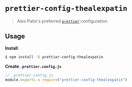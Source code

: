 # `prettier-config-thealexpatin`

> Alex Patin's preferred [`prettier`](https://prettier.io) configuration

## Usage

**Install**:

```bash
$ npm install -D prettier-config-thealexpatin
```

**Create `.prettier.config.js`**

```js
// .prettier.config.js
module.exports = require("prettier-config-thealexpatin")
```
